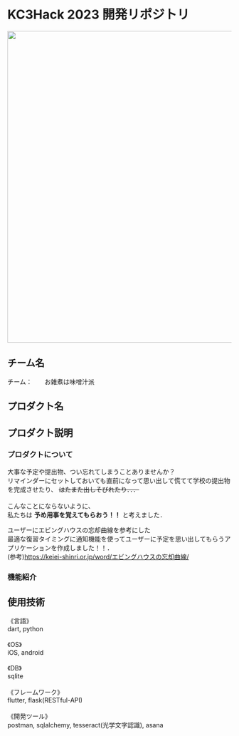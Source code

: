 # KC3Hack 2023 開発リポジトリ

<img src="https://kc3.me/cms/wp-content/uploads/2023/01/top-banner.png" width="700px">

## チーム名

<!-- チームIDとチーム名を入力 -->

チーム：　　お雑煮は味噌汁派


## プロダクト名

<!-- プロダクト名を入力 -->


## プロダクト説明
### プロダクトについて
<!-- プロダクトの説明を入力 -->

大事な予定や提出物、つい忘れてしまうことありませんか？<br>
リマインダーにセットしておいても直前になって思い出して慌てて学校の提出物を完成させたり、
~~はたまた出しそびれたり．．．~~<br>
<br>
こんなことにならないように、<br>私たちは
**予め用事を覚えてもらおう！！** 
と考えました．
<br>

ユーザーにエビングハウスの忘却曲線を参考にした<br>
最適な復習タイミングに通知機能を使ってユーザーに予定を思い出してもらうアプリケーションを作成しました！！．<br>
(参考)https://keiei-shinri.or.jp/word/エビングハウスの忘却曲線/

### 機能紹介

## 使用技術

<!-- 使用技術を入力 -->

《言語》<br>
dart, python<br>
<br>
《OS》<br>
iOS, android<br>
<br>
《DB》<br>
sqlite<br>
<br>
《フレームワーク》<br>
flutter, flask(RESTful-API)<br>
<br>
《開発ツール》<br>
postman, sqlalchemy, tesseract(光学文字認識), asana<br>
<br>
<!--
markdownの記法はこちらを参照してください！
https://docs.github.com/ja/get-started/writing-on-github/getting-started-with-writing-and-formatting-on-github/basic-writing-and-formatting-syntax
-->
